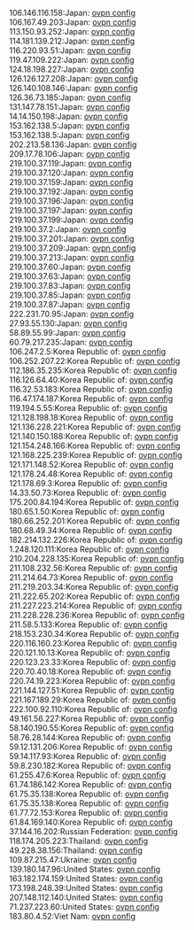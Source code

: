 106.146.116.158:Japan: [ovpn config](vpn/106_146_116_158.ovpn)  
106.167.49.203:Japan: [ovpn config](vpn/106_167_49_203.ovpn)  
113.150.93.252:Japan: [ovpn config](vpn/113_150_93_252.ovpn)  
114.181.139.212:Japan: [ovpn config](vpn/114_181_139_212.ovpn)  
116.220.93.51:Japan: [ovpn config](vpn/116_220_93_51.ovpn)  
119.47.109.222:Japan: [ovpn config](vpn/119_47_109_222.ovpn)  
124.18.198.227:Japan: [ovpn config](vpn/124_18_198_227.ovpn)  
126.126.127.208:Japan: [ovpn config](vpn/126_126_127_208.ovpn)  
126.140.108.146:Japan: [ovpn config](vpn/126_140_108_146.ovpn)  
126.36.73.185:Japan: [ovpn config](vpn/126_36_73_185.ovpn)  
131.147.78.151:Japan: [ovpn config](vpn/131_147_78_151.ovpn)  
14.14.150.198:Japan: [ovpn config](vpn/14_14_150_198.ovpn)  
153.162.138.5:Japan: [ovpn config](vpn/153_162_138_5.ovpn)  
153.162.138.5:Japan: [ovpn config](vpn/153_162_138_5.ovpn)  
202.213.58.136:Japan: [ovpn config](vpn/202_213_58_136.ovpn)  
209.17.78.106:Japan: [ovpn config](vpn/209_17_78_106.ovpn)  
219.100.37.119:Japan: [ovpn config](vpn/219_100_37_119.ovpn)  
219.100.37.120:Japan: [ovpn config](vpn/219_100_37_120.ovpn)  
219.100.37.159:Japan: [ovpn config](vpn/219_100_37_159.ovpn)  
219.100.37.192:Japan: [ovpn config](vpn/219_100_37_192.ovpn)  
219.100.37.196:Japan: [ovpn config](vpn/219_100_37_196.ovpn)  
219.100.37.197:Japan: [ovpn config](vpn/219_100_37_197.ovpn)  
219.100.37.199:Japan: [ovpn config](vpn/219_100_37_199.ovpn)  
219.100.37.2:Japan: [ovpn config](vpn/219_100_37_2.ovpn)  
219.100.37.201:Japan: [ovpn config](vpn/219_100_37_201.ovpn)  
219.100.37.209:Japan: [ovpn config](vpn/219_100_37_209.ovpn)  
219.100.37.213:Japan: [ovpn config](vpn/219_100_37_213.ovpn)  
219.100.37.60:Japan: [ovpn config](vpn/219_100_37_60.ovpn)  
219.100.37.63:Japan: [ovpn config](vpn/219_100_37_63.ovpn)  
219.100.37.83:Japan: [ovpn config](vpn/219_100_37_83.ovpn)  
219.100.37.85:Japan: [ovpn config](vpn/219_100_37_85.ovpn)  
219.100.37.87:Japan: [ovpn config](vpn/219_100_37_87.ovpn)  
222.231.70.95:Japan: [ovpn config](vpn/222_231_70_95.ovpn)  
27.93.55.130:Japan: [ovpn config](vpn/27_93_55_130.ovpn)  
58.89.55.99:Japan: [ovpn config](vpn/58_89_55_99.ovpn)  
60.79.217.235:Japan: [ovpn config](vpn/60_79_217_235.ovpn)  
106.247.2.5:Korea Republic of: [ovpn config](vpn/106_247_2_5.ovpn)  
106.252.207.22:Korea Republic of: [ovpn config](vpn/106_252_207_22.ovpn)  
112.186.35.235:Korea Republic of: [ovpn config](vpn/112_186_35_235.ovpn)  
116.126.64.40:Korea Republic of: [ovpn config](vpn/116_126_64_40.ovpn)  
116.32.53.183:Korea Republic of: [ovpn config](vpn/116_32_53_183.ovpn)  
116.47.174.187:Korea Republic of: [ovpn config](vpn/116_47_174_187.ovpn)  
119.194.5.55:Korea Republic of: [ovpn config](vpn/119_194_5_55.ovpn)  
121.128.198.18:Korea Republic of: [ovpn config](vpn/121_128_198_18.ovpn)  
121.136.228.221:Korea Republic of: [ovpn config](vpn/121_136_228_221.ovpn)  
121.140.150.188:Korea Republic of: [ovpn config](vpn/121_140_150_188.ovpn)  
121.154.248.166:Korea Republic of: [ovpn config](vpn/121_154_248_166.ovpn)  
121.168.225.239:Korea Republic of: [ovpn config](vpn/121_168_225_239.ovpn)  
121.171.148.52:Korea Republic of: [ovpn config](vpn/121_171_148_52.ovpn)  
121.178.24.48:Korea Republic of: [ovpn config](vpn/121_178_24_48.ovpn)  
121.178.69.3:Korea Republic of: [ovpn config](vpn/121_178_69_3.ovpn)  
14.33.50.73:Korea Republic of: [ovpn config](vpn/14_33_50_73.ovpn)  
175.200.84.194:Korea Republic of: [ovpn config](vpn/175_200_84_194.ovpn)  
180.65.1.50:Korea Republic of: [ovpn config](vpn/180_65_1_50.ovpn)  
180.66.252.201:Korea Republic of: [ovpn config](vpn/180_66_252_201.ovpn)  
180.68.49.34:Korea Republic of: [ovpn config](vpn/180_68_49_34.ovpn)  
182.214.132.226:Korea Republic of: [ovpn config](vpn/182_214_132_226.ovpn)  
1.248.120.111:Korea Republic of: [ovpn config](vpn/1_248_120_111.ovpn)  
210.204.228.135:Korea Republic of: [ovpn config](vpn/210_204_228_135.ovpn)  
211.108.232.56:Korea Republic of: [ovpn config](vpn/211_108_232_56.ovpn)  
211.214.64.73:Korea Republic of: [ovpn config](vpn/211_214_64_73.ovpn)  
211.219.203.34:Korea Republic of: [ovpn config](vpn/211_219_203_34.ovpn)  
211.222.65.202:Korea Republic of: [ovpn config](vpn/211_222_65_202.ovpn)  
211.227.223.214:Korea Republic of: [ovpn config](vpn/211_227_223_214.ovpn)  
211.228.228.236:Korea Republic of: [ovpn config](vpn/211_228_228_236.ovpn)  
211.58.5.133:Korea Republic of: [ovpn config](vpn/211_58_5_133.ovpn)  
218.153.230.34:Korea Republic of: [ovpn config](vpn/218_153_230_34.ovpn)  
220.116.160.23:Korea Republic of: [ovpn config](vpn/220_116_160_23.ovpn)  
220.121.10.13:Korea Republic of: [ovpn config](vpn/220_121_10_13.ovpn)  
220.123.23.33:Korea Republic of: [ovpn config](vpn/220_123_23_33.ovpn)  
220.70.40.18:Korea Republic of: [ovpn config](vpn/220_70_40_18.ovpn)  
220.74.19.223:Korea Republic of: [ovpn config](vpn/220_74_19_223.ovpn)  
221.144.127.51:Korea Republic of: [ovpn config](vpn/221_144_127_51.ovpn)  
221.167.189.29:Korea Republic of: [ovpn config](vpn/221_167_189_29.ovpn)  
222.100.92.110:Korea Republic of: [ovpn config](vpn/222_100_92_110.ovpn)  
49.161.56.227:Korea Republic of: [ovpn config](vpn/49_161_56_227.ovpn)  
58.140.190.55:Korea Republic of: [ovpn config](vpn/58_140_190_55.ovpn)  
58.76.28.144:Korea Republic of: [ovpn config](vpn/58_76_28_144.ovpn)  
59.12.131.206:Korea Republic of: [ovpn config](vpn/59_12_131_206.ovpn)  
59.14.117.93:Korea Republic of: [ovpn config](vpn/59_14_117_93.ovpn)  
59.8.230.182:Korea Republic of: [ovpn config](vpn/59_8_230_182.ovpn)  
61.255.47.6:Korea Republic of: [ovpn config](vpn/61_255_47_6.ovpn)  
61.74.186.142:Korea Republic of: [ovpn config](vpn/61_74_186_142.ovpn)  
61.75.35.138:Korea Republic of: [ovpn config](vpn/61_75_35_138.ovpn)  
61.75.35.138:Korea Republic of: [ovpn config](vpn/61_75_35_138.ovpn)  
61.77.72.153:Korea Republic of: [ovpn config](vpn/61_77_72_153.ovpn)  
61.84.169.140:Korea Republic of: [ovpn config](vpn/61_84_169_140.ovpn)  
37.144.16.202:Russian Federation: [ovpn config](vpn/37_144_16_202.ovpn)  
118.174.205.223:Thailand: [ovpn config](vpn/118_174_205_223.ovpn)  
49.228.38.156:Thailand: [ovpn config](vpn/49_228_38_156.ovpn)  
109.87.215.47:Ukraine: [ovpn config](vpn/109_87_215_47.ovpn)  
139.180.147.96:United States: [ovpn config](vpn/139_180_147_96.ovpn)  
163.182.174.159:United States: [ovpn config](vpn/163_182_174_159.ovpn)  
173.198.248.39:United States: [ovpn config](vpn/173_198_248_39.ovpn)  
207.148.112.140:United States: [ovpn config](vpn/207_148_112_140.ovpn)  
71.237.223.60:United States: [ovpn config](vpn/71_237_223_60.ovpn)  
183.80.4.52:Viet Nam: [ovpn config](vpn/183_80_4_52.ovpn)  
